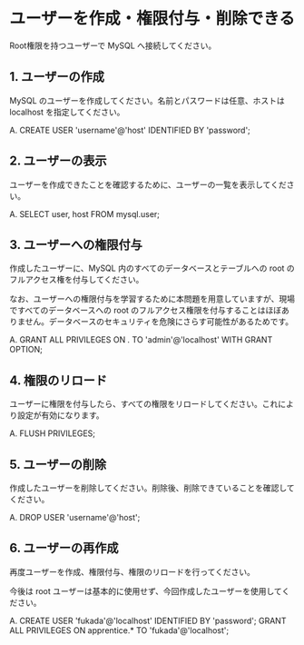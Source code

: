 # ユーザーを作成・権限付与・削除できる

Root権限を持つユーザーで MySQL へ接続してください。

## 1. ユーザーの作成

MySQL のユーザーを作成してください。名前とパスワードは任意、ホストは localhost を指定してください。

A. CREATE USER 'username'@'host' IDENTIFIED BY 'password';

## 2. ユーザーの表示

ユーザーを作成できたことを確認するために、ユーザーの一覧を表示してください。

A. SELECT user, host 
   FROM mysql.user;

## 3. ユーザーへの権限付与

作成したユーザーに、MySQL 内のすべてのデータベースとテーブルへの root のフルアクセス権を付与してください。

なお、ユーザーへの権限付与を学習するために本問題を用意していますが、現場ですべてのデータベースへの root のフルアクセス権限を付与することはほぼありません。データベースのセキュリティを危険にさらす可能性があるためです。

A. GRANT ALL PRIVILEGES ON *.* TO 'admin'@'localhost' WITH GRANT OPTION;

## 4. 権限のリロード

ユーザーに権限を付与したら、すべての権限をリロードしてください。これにより設定が有効になります。

A. FLUSH PRIVILEGES;

## 5. ユーザーの削除

作成したユーザーを削除してください。削除後、削除できていることを確認してください。

A. DROP USER 'username'@'host';

## 6. ユーザーの再作成

再度ユーザーを作成、権限付与、権限のリロードを行ってください。

今後は root ユーザーは基本的に使用せず、今回作成したユーザーを使用してください。

A. CREATE USER 'fukada'@'localhost' IDENTIFIED BY 'password';
   GRANT ALL PRIVILEGES ON apprentice.* TO 'fukada'@'localhost';